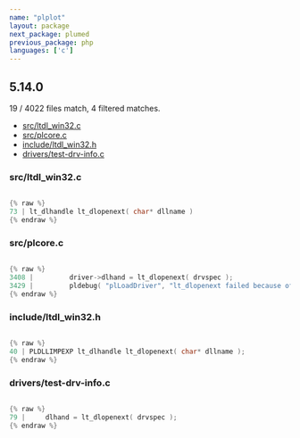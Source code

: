 ```yaml
---
name: "plplot"
layout: package
next_package: plumed
previous_package: php
languages: ['c']
---
```

## 5.14.0
19 / 4022 files match, 4 filtered matches.

 - [src/ltdl_win32.c](#srcltdl_win32c)
 - [src/plcore.c](#srcplcorec)
 - [include/ltdl_win32.h](#includeltdl_win32h)
 - [drivers/test-drv-info.c](#driverstest-drv-infoc)

### src/ltdl_win32.c

```c

{% raw %}
73 | lt_dlhandle lt_dlopenext( char* dllname )
{% endraw %}

```
### src/plcore.c

```c

{% raw %}
3408 |         driver->dlhand = lt_dlopenext( drvspec );
3429 |         pldebug( "plLoadDriver", "lt_dlopenext failed because of "
{% endraw %}

```
### include/ltdl_win32.h

```c

{% raw %}
40 | PLDLLIMPEXP lt_dlhandle lt_dlopenext( char* dllname );
{% endraw %}

```
### drivers/test-drv-info.c

```c

{% raw %}
79 |     dlhand = lt_dlopenext( drvspec );
{% endraw %}

```